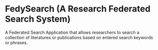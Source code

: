 # FedySearch (A Research Federated Search System)

A Federated Search Application that allows researchers to search a collection of literatures or publications based on entered search keywords or phrases.